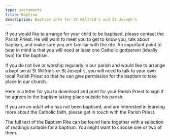 ```yaml
---
type: sacraments
title: Baptism
description: Baptism info for St Wilfrid's and St Joseph's
---
```

If you would like to arrange for your child to be baptised, please contact the Parish Priest. He will want to meet you to get to know you, talk about baptism, and make sure you are familiar with the rite. An important point to bear in mind is that you will need at least one Catholic godparent (ideally two) for the baptism.



If you do not live or worship regularly in our parish and would like to arrange a baptism at St Wilfrid’s or St Joseph’s, you will need to talk to your own local Parish Priest so that he can give permission for the baptism to take place in our church.



Here is a letter for you to download and print for your Parish Priest to sign if he agrees to the baptism taking place outside his parish.



If you are an adult who has not been baptised, and are interested in learning more about the Catholic faith, please get in touch with the Parish Priest.



The full text of the Baptism Rite can be found here together with a selection of readings suitable for a baptism. You might want to choose one or two of them.
